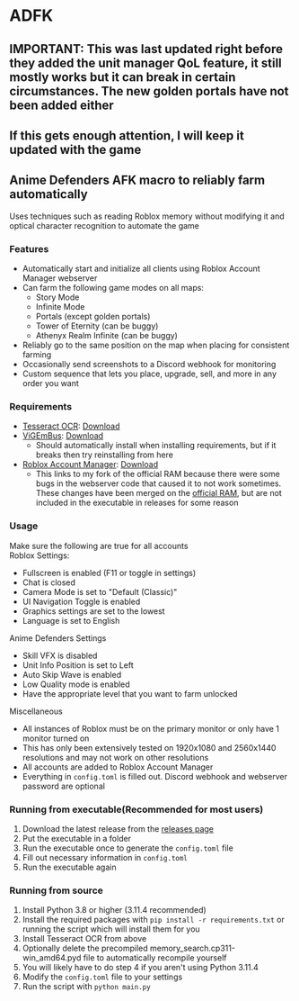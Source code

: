 # ADFK

## IMPORTANT: This was last updated right before they added the unit manager QoL feature, it still mostly works but it can break in certain circumstances. The new golden portals have not been added either
## If this gets enough attention, I will keep it updated with the game
## Anime Defenders AFK macro to reliably farm automatically

Uses techniques such as reading Roblox memory without modifying it and optical character recognition to automate the game

### Features
* Automatically start and initialize all clients using Roblox Account Manager webserver
* Can farm the following game modes on all maps:
  * Story Mode
  * Infinite Mode
  * Portals (except golden portals)
  * Tower of Eternity (can be buggy)
  * Athenyx Realm Infinite (can be buggy)
* Reliably go to the same position on the map when placing for consistent farming
* Occasionally send screenshots to a Discord webhook for monitoring
* Custom sequence that lets you place, upgrade, sell, and more in any order you want

### Requirements
* [Tesseract OCR](https://github.com/tesseract-ocr/tesseract): [Download](https://github.com/UB-Mannheim/tesseract/releases/download/v5.4.0.20240606/tesseract-ocr-w64-setup-5.4.0.20240606.exe)
* [ViGEmBus](https://github.com/nefarius/ViGEmBus): [Download](https://github.com/nefarius/ViGEmBus/releases/download/v1.22.0/ViGEmBus_1.22.0_x64_x86_arm64.exe)
  * Should automatically install when installing requirements, but if it breaks then try reinstalling from here
* [Roblox Account Manager](https://github.com/Campionnn/Roblox-Account-Manager): [Download](https://github.com/Campionnn/Roblox-Account-Manager/releases/tag/3.6.2)
  * This links to my fork of the official RAM because there were some bugs in the webserver code that caused it to not work sometimes. These changes have been merged on the [official RAM](https://github.com/ic3w0lf22/Roblox-Account-Manager/pull/413), but are not included in the executable in releases for some reason

### Usage
Make sure the following are true for all accounts  
Roblox Settings:
* Fullscreen is enabled (F11 or toggle in settings)
* Chat is closed
* Camera Mode is set to "Default (Classic)"
* UI Navigation Toggle is enabled
* Graphics settings are set to the lowest
* Language is set to English

Anime Defenders Settings
* Skill VFX is disabled
* Unit Info Position is set to Left
* Auto Skip Wave is enabled
* Low Quality mode is enabled
* Have the appropriate level that you want to farm unlocked

Miscellaneous
* All instances of Roblox must be on the primary monitor or only have 1 monitor turned on
* This has only been extensively tested on 1920x1080 and 2560x1440 resolutions and may not work on other resolutions
* All accounts are added to Roblox Account Manager
* Everything in `config.toml` is filled out. Discord webhook and webserver password are optional

### Running from executable(Recommended for most users)
1. Download the latest release from the [releases page](https://github.com/Campionnn/ADFK/releases)
2. Put the executable in a folder
3. Run the executable once to generate the `config.toml` file 
4. Fill out necessary information in `config.toml`
5. Run the executable again

### Running from source
1. Install Python 3.8 or higher (3.11.4 recommended)
2. Install the required packages with `pip install -r requirements.txt` or running the script which will install them for you
3. Install Tesseract OCR from above
4. Optionally delete the precompiled memory_search.cp311-win_amd64.pyd file to automatically recompile yourself
5. You will likely have to do step 4 if you aren't using Python 3.11.4
6. Modify the `config.toml` file to your settings
7. Run the script with `python main.py`
